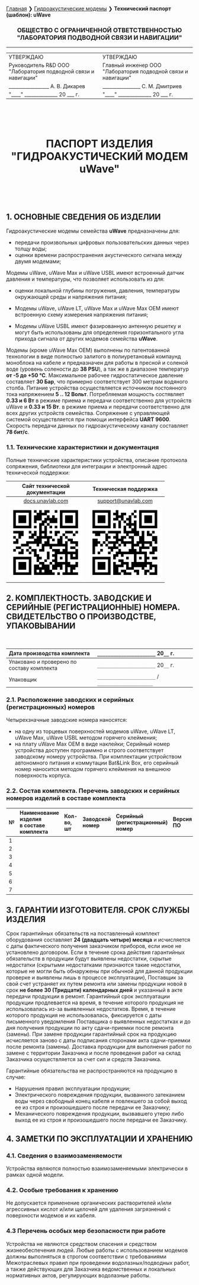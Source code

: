 [Главная](/README_RU) ❯ [Гидроакустические модемы](/underwater_acoustic_modems_ru) ❯ **Технический паспорт (шаблон): uWave**

<div style="page-break-after: always;"></div>

<h3 align="center">
ОБЩЕСТВО С ОГРАНИЧЕННОЙ ОТВЕТСТВЕННОСТЬЮ <br>
"ЛАБОРАТОРИЯ ПОДВОДНОЙ СВЯЗИ И НАВИГАЦИИ"
</h3>
<hr>

<table align="center">
<tbody>
  <tr>
    <td>УТВЕРЖДАЮ<br></td>
    <td>УТВЕРЖДАЮ</td>
  </tr>
  <tr>
    <td>Руководитель R&amp;D OOO<br>"Лаборатория подводной связи и навигации"<br></td>
    <td>Главный инженер OOO<br>"Лаборатория подводной связи и навигации"<br></td>
  </tr>
  <tr>
    <td>_________________ А. В. Дикарев</td>
    <td>________________ С. М. Дмитриев</td>
  </tr>
  <tr>
    <td>"____" ______________ 20 ___ г.<br></td>
    <td>"____" ______________ 20 ___ г.</td>
  </tr>
</tbody>
</table>

<br/>
<br/>
<br/>
<h1 align="center">ПАСПОРТ ИЗДЕЛИЯ "ГИДРОАКУСТИЧЕСКИЙ МОДЕМ uWave"</h1>
<br/>
<br/>
<br/>

<div style="page-break-after: always;"></div>

## 1. ОСНОВНЫЕ СВЕДЕНИЯ ОБ ИЗДЕЛИИ

Гидроакустические модемы семейства **uWave** предназначены для:
- передачи произвольных цифровых пользовательских данных через толщу воды;
- оценки времени распространения акустического сигнала между двумя модемами;

Модемы uWave, uWave Max и uWave USBL имеют встроенный датчик давления и температуры, что позволяет использовать из для:
- оценки локальной глубины погружения, давления, температуры окружающей среды и напряжения питания;

- Модемы uWave, uWave LT, uWave Max и uWave Max OEM имеют встроенную схему измерения напряжения питания;
- Модемы uWave USBL имеют фазированную антенную решетку и могут быть использованы для определения горизонтального угла прихода сигнала от других модемов семейства **uWave**.

Модемы (кроме uWave Max OEM) выполнены по патентованной технологии в виде полностью залитого в полиуретановый компаунд моноблока на кабеле и предназначен для 
работы в пресной и соленой воде (уровень солености до **38 PSU**), а так же в диапазоне температур **от -5 до +50 °С**. 
Максимальное рабочее гидростатическое давление составляет **30 Бар**, что примерно соответствует 300 метрам водяного столба. Питание устройства осуществляется источником постоянного тока напряжением **5 .. 12 Вольт**. Потребляемая мощность состявляет **0.33 и 6 Вт** в режиме приема и передачи соответственно для устройств uWave и **0.33 и 15 Вт**. в режиме приема и передачи соответственно для всех других устройств семейства. Сопряжение с управляющей системой осуществляется при помощи интерфейса **UART 9600**.  
Скорость передачи данных по гидроакустическому каналу составляет **78 бит/с**. 

### 1.1. Технические характеристики и документация

Полные технические характеристики устройства, описание протокола сопряжения, библиотеки для интеграции и электронный адрес технической поддержки:    

| Сайт технической <br/> документации | Техническая поддержка |
| :---: | :---: |
| [docs.unavlab.com](https://www.docs.unavlab.com/) | [support@unavlab.com](mailto:support@unavlab.com) |
| ![](/documentation/docs_unavlab_web_qr.png) | ![](/documentation/unavlab_support_email_qr.png) |

<div style="page-break-after: always;"></div>

## 2. КОМПЛЕКТНОСТЬ. ЗАВОДСКИЕ И СЕРИЙНЫЕ (РЕГИСТРАЦИОННЫЕ) НОМЕРА. СВИДЕТЕЛЬСТВО О ПРОИЗВОДСТВЕ, УПАКОВЫВАНИИ
<br/>

| Дата производства комплекта | `______________________` 20`__` г. |
| :--- | :--- |
| Упаковано и проверено по составу комплекта | `______________________` 20`__` г. |
| Упаковщик | `______________________` / `_____________________` |


### 2.1. Расположение заводских и серийных (регистрационных) номеров

Четырехзначные заводские номера наносятся:
- на одну из торцевых поверхностей модемов uWave, uWave LT, uWave Max, uWave USBL методом горячего клеймения;
- на плату uWave Max OEM в виде наклейки;
Серийный номер устройства доступен программно и строго соответствует заводскому номеру устройства.
При комплектации устройством автономного питания и коммутации Bat&Link Box, его серийный номер наносится методом горячего клеймения на внешнюю поверхность корпуса.

### 2.2. Состав комплекта. Перечень заводских и серийных номеров изделий в составе комплекта

| № | Наименование <br/> изделия <br/> в составе <br/> комплекта | Кол-во, <br/> шт | Заводской <br/> номер | Серийный (регистрационный) номер | Версия ПО |
| :--- | :--- | :--- | :--- | :--- | :--- |
| 1 | | | | | |
| 2 | | | | | |
| 3 | | | | | |
| 4 | | | | | |
| 5 | | | | | |
| 6 | | | | | |
| 7 | | | | | |

<div style="page-break-after: always;"></div>

## 3. ГАРАНТИИ ИЗГОТОВИТЕЛЯ. СРОК СЛУЖБЫ ИЗДЕЛИЯ
Срок гарантийных обязательств на поставленный комплект оборудования составляет **24 (двадцать четыре) месяца** и исчисляется с даты фактического получения заказчиком приборов, если иное не установлено договором.
Если в течение срока действия гарантийных обязательств в продукции будут выявлены недостатки, скрытые недостатки (скрытыми недостатками признаются такие недостатки, которые не могли быть обнаружены при обычной для данной продукции проверке и выявлены лишь в процессе эксплуатации), Поставщик за свой счет устраняет их путем ремонта или замены продукции новой в срок **не более 30 (Тридцати) календарных дней** и указанный в акте передачи продукции в ремонт.
Гарантийный срок эксплуатации продукции продлевается на время, в течение которого продукция не использовалась из-за выявленных недостатков. Время, в течение которого продукция не использовалась, фиксируется с даты письменного уведомления Поставщика о выявленных недостатках и до дня получения продукции по акту сдачи-приемки после ремонта (замены).
При замене продукции гарантийный срок на продукцию исчисляется заново с даты подписания сторонами акта сдачи-приемки после ремонта (замены).
Доставка продукции для выполнения работ по замене с территории Заказчика и после проведения работ на склад Заказчика осуществляется за счет сил и средств Заказчика.

Гарантийные обязательства не распространяются на продукцию в случае:  
- Нарушения правил эксплуатации продукции;
- Электрического повреждения продукции, вызванного затеканием воды через свободный конец кабеля и повлекшего за собой выход ее из строя и произошедшего после передачи ее Заказчику;
- Механического повреждения продукции, вызвавшего утерю либо выход ее из строя и произошедшего после передачи ее Заказчику.

<div style="page-break-after: always;"></div>

## 4. ЗАМЕТКИ ПО ЭКСПЛУАТАЦИИ И ХРАНЕНИЮ

### 4.1.  Сведения о взаимозаменяемости
Устройства являются полностью взаимозаменяемыми электрически в рамках одной модели. 

### 4.2.  Особые требования к хранению
Не допускается применение органических растворителей и/или агрессивных кислот и/или щелочей для удаления загрязнений с поверхности модемов и их кабеля.

### 4.3  Перечень особых мер безопасности при работе
Устройства не являются средством спасения и средством жизнеобеспечения людей.
Любые работы с использованием модемов должны выполняться в строгом соответствии с требованиями Межотраслевых правил при проведении водолазных/подводных работ, а также действующих для Заказчика ведомственных и локальных нормативных актов, регулирующих водолазные работы.

<div style="page-break-after: always;"></div>
